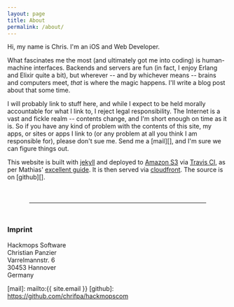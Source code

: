 ```yaml
---
layout: page
title: About
permalink: /about/
---
```


Hi, my name is Chris. I'm an iOS and Web Developer.

What fascinates me the most (and ultimately got me into coding) is human-machine interfaces. Backends and servers are fun (in fact, I enjoy Erlang and Elixir quite a bit), but wherever -- and by whichever means -- brains and computers meet, *that* is where the magic happens. I'll write a blog post about that some time.

I will probably link to stuff here, and while I expect to be held morally accountable for what I link to, I reject legal responsibility. The Internet is a vast and fickle realm -- contents change, and I'm short enough on time as it is. So if you have any kind of problem with the contents of this site, my apps, or sites or apps I link to (or any problem at all you think I am responsible for), please don't sue me. Send me a [mail][], and I'm sure we can figure things out.


This website is built with [jekyll][] and deployed to [Amazon S3][s3] via [Travis CI][], as per Mathias' [excellent guide](http://www.paperplanes.de/2013/8/13/deploying-your-jekyll-blog-to-s3-with-travis-ci.html). It is then served via [cloudfront][]. The source is on [github][].

<hr style="margin:50px" />

### Imprint

Hackmops Software<br />
Christian Panzier<br />
Varrelmannstr. 6<br />
30453 Hannover<br />
Germany

[Travis CI]: https://travis-ci.org/chrifpa/hackmopscom
[s3]: http://aws.amazon.com/s3/
[jekyll]: http://jekyllrb.com
[cloudfront]: http://hackmops.com/posts/2015-06-02-cloudfront/
[mail]: mailto:{{ site.email }}
[github]: https://github.com/chrifpa/hackmopscom

